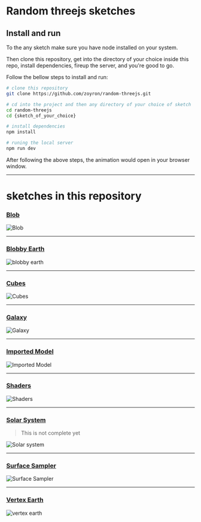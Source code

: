 # Random threejs sketches

## Install and run

To the any sketch make sure you have node installed on your system. 

Then clone this repository, get into the directory of your choice inside this repo, install dependencies, fireup the server, and you're good to go.

Follow the bellow steps to install and run:

```bash
# clone this repository
git clone https://github.com/zoyron/random-threejs.git

# cd into the project and then any directory of your choice of sketch
cd random-threejs
cd {sketch_of_your_choice}

# install dependencies
npm install

# runing the local server
npm run dev
```

After following the above steps, the animation would open in your browser window. 

___

# sketches in this repository

### [Blob](./blob/)
![Blob](./public/assets/blob.gif)

---

### [Blobby Earth](./blobby-earth/)
![blobby earth](./public/assets/blobby-earth.gif)

___

### [Cubes](./cubes/)
![Cubes](./public/assets/cubes.gif)
___

### [Galaxy](./galaxy/)
![Galaxy](./public/assets/galaxy.gif)
___

### [Imported Model](./imported-models/)
![Imported Model](./public/assets/import-model.gif)
___

### [Shaders](./shaders/)
![Shaders](./public/assets/shaders.gif)
___

### [Solar System](./solarSystem/)

> This is not complete yet

![Solar system](./public/assets/solar-system.gif)
___

### [Surface Sampler](./surface-sampler/)
![Surface Sampler](./public/assets/surface-sampler.gif)
___

### [Vertex Earth](./vertexEarth/)
![vertex earth](./public/assets/vertex-earth.gif)
